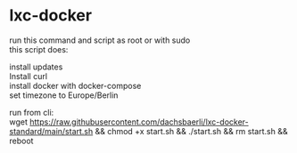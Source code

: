 # lxc-docker

run this command and script as root or with sudo  
this script does:  
  
install updates  
Install curl  
install docker with docker-compose  
set timezone to Europe/Berlin  
  
run from cli:  
wget https://raw.githubusercontent.com/dachsbaerli/lxc-docker-standard/main/start.sh && chmod +x start.sh && ./start.sh && rm start.sh && reboot
